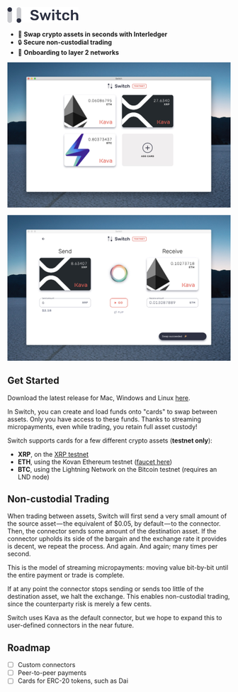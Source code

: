 <img src="./src/assets/switch-logo.svg" width="160" />

- 🏁 **Swap crypto assets in seconds with Interledger**
- 🔒 **Secure non-custodial trading**
- 💸 **Onboarding to layer 2 networks**

![Switch home screen](./screenshots/screenshot-home.jpg)

![Switch swap screen](./screenshots/screenshot-swap.jpg)

## Get Started

Download the latest release for Mac, Windows and Linux [here](https://github.com/Kava-Labs/switch/releases/latest).

In Switch, you can create and load funds onto "cards" to swap between assets. Only you have access to these funds. Thanks to streaming micropayments, even while trading, you retain full asset custody!

Switch supports cards for a few different crypto assets (**testnet only**):
- **XRP**, on the [XRP testnet](https://developers.ripple.com/xrp-test-net-faucet.html)
- **ETH**, using the Kovan Ethereum testnet ([faucet here](https://github.com/kovan-testnet/faucet))
- **BTC**, using the Lightning Network on the Bitcoin testnet (requires an LND node)

## Non-custodial Trading

When trading between assets, Switch will first send a very small amount of the source asset — the equivalent of $0.05, by default — to the connector. Then, the connector sends some amount of the destination asset. If the connector upholds its side of the bargain and the exchange rate it provides is decent, we repeat the process. And again. And again; many times per second.

This is the model of streaming micropayments: moving value bit-by-bit until the entire payment or trade is complete.

If at any point the connector stops sending or sends too little of the destination asset, we halt the exchange. This enables non-custodial trading, since the counterparty risk is merely a few cents.

Switch uses Kava as the default connector, but we hope to expand this to user-defined connectors in the near future.

## Roadmap

- [ ] Custom connectors
- [ ] Peer-to-peer payments
- [ ] Cards for ERC-20 tokens, such as Dai
